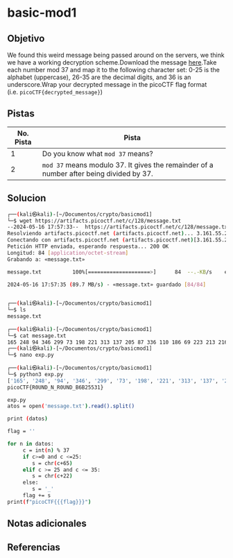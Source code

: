 # basic-mod1

## Objetivo
We found this weird message being passed around on the servers, we think we have a working decryption scheme.Download the message [here](https://artifacts.picoctf.net/c/128/message.txt).Take each number mod 37 and map it to the following character set: 0-25 is the alphabet (uppercase), 26-35 are the decimal digits, and 36 is an underscore.Wrap your decrypted message in the picoCTF flag format (i.e. `picoCTF{decrypted_message}`)

## Pistas

| No.  Pista | Pista                                                                                   |
| ---------- | --------------------------------------------------------------------------------------- |
| 1          | Do you know what `mod 37` means?                                                        |
| 2          | `mod 37` means modulo 37. It gives the remainder of a number after being divided by 37. |

## Solucion
```bash
┌──(kali㉿kali)-[~/Documentos/crypto/basicmod1]
└─$ wget https://artifacts.picoctf.net/c/128/message.txt
--2024-05-16 17:57:33--  https://artifacts.picoctf.net/c/128/message.txt
Resolviendo artifacts.picoctf.net (artifacts.picoctf.net)... 3.161.55.26, 3.161.55.61, 3.161.55.64, ...
Conectando con artifacts.picoctf.net (artifacts.picoctf.net)[3.161.55.26]:443... conectado.
Petición HTTP enviada, esperando respuesta... 200 OK
Longitud: 84 [application/octet-stream]
Grabando a: «message.txt»

message.txt          100%[====================>]      84  --.-KB/s    en 0s      

2024-05-16 17:57:35 (89.7 MB/s) - «message.txt» guardado [84/84]

                                                                                  
┌──(kali㉿kali)-[~/Documentos/crypto/basicmod1]
└─$ ls          
message.txt
                                                                                  
┌──(kali㉿kali)-[~/Documentos/crypto/basicmod1]
└─$ cat message.txt 
165 248 94 346 299 73 198 221 313 137 205 87 336 110 186 69 223 213 216 216 177 138                                                                                   
┌──(kali㉿kali)-[~/Documentos/crypto/basicmod1]
└─$ nano exp.py                            
                                                                                  
┌──(kali㉿kali)-[~/Documentos/crypto/basicmod1]
└─$ python3 exp.py    
['165', '248', '94', '346', '299', '73', '198', '221', '313', '137', '205', '87', '336', '110', '186', '69', '223', '213', '216', '216', '177', '138']
picoCTF{R0UND_N_R0UND_B6B25531}

exp.py
atos = open('message.txt').read().split()

print (datos)

flag = ''

for n in datos:
     c = int(n) % 37
     if c>=0 and c <=25:
        s = chr(c+65)
     elif c >= 25 and c <= 35:
        s = chr(c+22)
     else:
        s = '_'
     flag += s
print(f"picoCTF{{{flag}}}")
```

## Notas adicionales

## Referencias